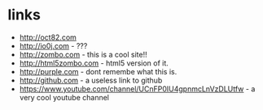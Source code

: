 # links

* http://oct82.com
* http://io0j.com - ???
* http://zombo.com - this is a cool site!!
* http://html5zombo.com - html5 version of it.
* http://purple.com - dont remembe what this is.
* http://github.com - a useless link to github
* https://www.youtube.com/channel/UCnFP0IU4gpnmcLnVzDLUtfw - a very cool youtube channel 

